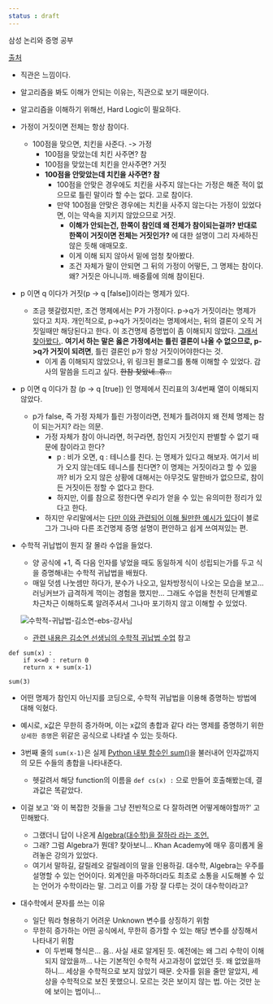 ```yaml
---
status : draft
---
```


삼성 논리와 증명 공부

[출처](https://swexpertacademy.com/main/learn/course/lectureVideoPlayer.do)

- 직관은 느낌이다.
- 알고리즘을 봐도 이해가 안되는 이유는, 직관으로 보기 때문이다.
- 알고리즘을 이해하기 위해선, Hard Logic이 필요하다.
- 가정이 거짓이면 전체는 항상 참이다.
    - 100점을 맞으면, 치킨을 사준다. -> 가정
      - 100점을 맞았는데 치킨 사주면? 참
      - 100점을 맞았는데 치킨을 안사주면? 거짓
      - **100점을 안맞았는데 치킨을 사주면? 참**
        - 100점을 안맞은 경우에도 치킨을 사주지 않는다는 가정은 해준 적이 없으므로 틀린 말이라 할 수는 없다. 고로 참이다.
        - 만약 100점을 안맞은 경우에는 치킨을 사주지 않는다는 가정이 있었다면, 이는 약속을 지키지 않았으므로 거짓.
          - **이해가 안되는건, 한쪽이 참인데 왜 전체가 참이되는걸까? 반대로 한쪽이 거짓이면 전체는 거짓인가?** 에 대한 설명이 그리 자세하진 않은 듯해 애매모호.
          - 이게 이해 되지 않아서 밑에 엄청 찾아봤다.
          - 조건 자체가 말이 안되면 그 뒤의 가정이 어떻든, 그 명제는 참이다. 왜? 거짓은 아니니까. 배중률에 의해 참이된다.
    

- p 이면 q 이다가 거짓(p -> q [false])이라는 명제가 있다.
  - 조금 헷갈렸지만, 조건 명제에서는 P가 가정이다. p->q가 거짓이라는 명제가 있다고  치자. 개인적으로, p->q가 거짓이라는 명제에서는, 뒤의 결론이 오직 거짓일때만 해당된다고 한다. 이 조건명제 증명법이 좀 이해되지 않았다. [그래서 찾아봤다.](https://mathnmath.tistory.com/68). **여기서 하는 말은 옳은 가정에서는 틀린 결론이 나올 수 없으므로, p->q가 거짓이 되려면**, 틀린 결론인 p가 항상 거짓이어야한다는 것.
    - 이게 좀 이해되지 않았으나, 위 링크된 블로그를 통해 이해할 수 있었다. 감사의 말씀을 드리고 싶다. ~~한참 찾았네..휴...~~

- p 이면 q 이다가 참 (p -> q [true]) 인 명제에서 진리표의 3/4번째 열이 이해되지 않았다.
  - p가 false, 즉 가정 자체가 틀린 가정이라면, 전체가 틀려야지 왜 전체 명제는 참이 되는거지? 라는 의문.
    - 가정 자체가 참이 아니라면, 허구라면, 참인지 거짓인지 판별할 수 없기 때문에 참이라고 한다?
      - p : 비가 오면, q : 테니스를 친다. 는 명제가 있다고 해보자. 여기서 비가 오지 않는데도 테니스를 친다면? 이 명제는 거짓이라고 할 수 있을까? 비가 오지 않은 상황에 대해서는 아무것도 말한바가 없으므로, 참이든 거짓이든 정할 수 없다고 한다.
      - 하지만, 이를 참으로 정한다면 우리가 얻을 수 있는 유의미한 정리가 있다고 한다.
    - 하지만 우리말에서는 [다만 이와 관련되어 이해 될만한 예시가 있다](https://mathnmath.tistory.com/68)이 블로그가 그나마 다른 조건명제 증명 설명이 편안하고 쉽게 쓰여져있는 편.

- 수학적 귀납법이 뭔지 잘 몰라 수업을 들었다.
  - 양 공식에 +1, 즉 다음 인자를 넣었을 때도 동일하게 식이 성립되는가를 두고 식을 증명해내는 수학적 귀납법을 배웠다.
  - 매일 덧셈 나눗셈만 하다가, 분수가 나오고, 일차방정식이 나오는 모습을 보고... 러닝커브가 급격하게 꺽이는 경험을 했지만... 그래도 수업을 천천히 단계별로 차근차근 이해하도록 알려주셔서 그나마 포기하지 않고 이해할 수 있었다.
  
  ![수학적-귀납법-김소연-ebs-강사님](https://user-images.githubusercontent.com/35059428/67183349-2fd10580-f41c-11e9-9793-af0b60670aeb.png)

    - [관련 내용은 김소연 선생님의 수학적 귀납법 수업](https://www.youtube.com/watch?v=HSzmYUNoj7c) 참고

```
def sum(x) :
    if x<=0 : return 0
    return x + sum(x-1)

sum(3)
```
- 어떤 명제가 참인지 아닌지를 코딩으로, 수학적 귀납법을 이용해 증명하는 방법에 대해 익혔다.
- 예시로, x값은 무한히 증가하며, 이는 x값의 총합과 같다 라는 명제를 증명하기 위한 `상세한 증명`은 위같은 공식으로 나타낼 수 있는 듯하다.
- 3번째 줄의 `sum(x-1)`은 실제 [Python 내부 함수인 sum()](https://docs.python.org/ko/3/library/functions.html?highlight=built%20function#sum)을 불러내어 인자값까지의 모든 수들의 총합을 나타내준다.
  - 헷갈려서 해당 function의 이름을 `def cs(x) :` 으로 만들어 호출해봤는데, 결과값은 똑같았다.



- 이걸 보고 '와 이 복잡한 것들을 그냥 전반적으로 다 잘하려면 어떻게해야할까?' 고민해봤다.
  - 그랬더니 답이 나온게 [Algebra(대수학)을 잘하라 라는 조언.](https://www.education.com/magazine/article/10-tips-maximize-performance-math/)
  - 그래? 그럼 Algebra가 뭔데? 찾아보니... Khan Academy에 매우 흥미롭게 올려놓은 강의가 있었다.
  - 여기서 말하길, 갈릴레오 갈릴레이의 말을 인용하길. 대수학, Algebra는 우주를 설명할 수 있는 언어이다. 외계인을 마주하더라도 최초로 소통을 시도해볼 수 있는 언어가 수학이라는 말. 그리고 이를 가장 잘 다루는 것이 대수학이라고?

- 대수학에서 문자를 쓰는 이유
  - 일단 뭐라 형용하기 어려운 Unknown 변수를 상징하기 위함
  - 무한히 증가하는 어떤 공식에서, 무한히 증가할 수 있는 해당 변수를 상징해서 나타내기 위함
    - 이 두번째 형식은... 음.. 사실 새로 알게된 듯. 예전에는 왜 그리 수학이 이해되지 않았을까... 나는 기본적인 수학적 사고과정이 없었던 듯. 왜 없었을까하니... 세상을 수학적으로 보지 않았기 때문. 숫자를 읽을 줄만 알았지, 세상을 수학적으로 보진 못했으니. 모르는 것은 보이지 않는 법. 아는 것만 눈에 보이는 법이니... 